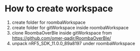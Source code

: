 # How to create workspace

1. create folder for roombaWorkspace
1. create folder for gitWorkspace inside roombaWorkspace
2. clone RoombaOverBle inside gitWorkspace from https://github.com/omer-qadir/RoombaOverBle/
2. unpack nRF5_SDK_11.0.0_89a8197 under roombaWorkspace
